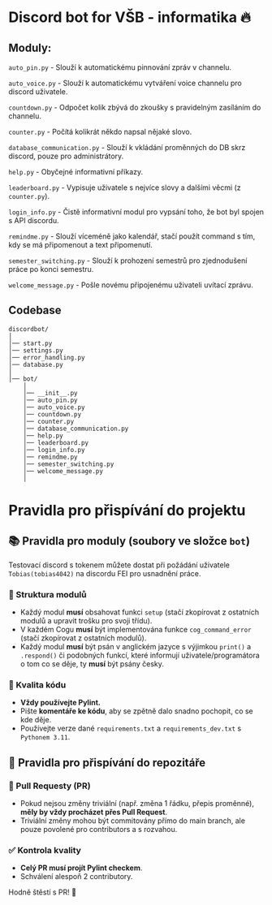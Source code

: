 # Discord bot for VŠB - informatika 🔥

## Moduly:

`auto_pin.py` - Slouží k automatickému pinnování zpráv v channelu.

`auto_voice.py` - Slouží k automatickému vytváření voice channelu pro discord uživatele.

`countdown.py` - Odpočet kolik zbývá do zkoušky s pravidelným zasíláním do channelu.

`counter.py` - Počítá kolikrát někdo napsal nějaké slovo.

`database_communication.py` - Slouží k vkládání proměnných do DB skrz discord, pouze pro administrátory.

`help.py` - Obyčejné informativní příkazy.

`leaderboard.py` - Vypisuje uživatele s nejvíce slovy a dalšími věcmi (z `counter.py`).

`login_info.py` - Čistě informativní modul pro vypsání toho, že bot byl spojen s API discordu.

`remindme.py` - Slouží víceméně jako kalendář, stačí použít command s tím, kdy se má připomenout a text připomenutí.

`semester_switching.py` - Slouží k prohození semestrů pro zjednodušení práce po konci semestru.

`welcome_message.py` - Pošle novému připojenému uživateli uvítací zprávu.

## Codebase

```
discordbot/
│
│── start.py
│── settings.py
│── error_handling.py
│── database.py
│
│── bot/
    │
    │── __init__.py
    │── auto_pin.py
    │── auto_voice.py
    │── countdown.py
    │── counter.py
    │── database_communication.py
    │── help.py
    │── leaderboard.py
    │── login_info.py
    │── remindme.py
    │── semester_switching.py
    │── welcome_message.py
    │

```

# Pravidla pro přispívání do projektu

## 📚 Pravidla pro moduly (soubory ve složce `bot`)

Testovací discord s tokenem můžete dostat při požádání uživatele `Tobias(tobias4042)` na discordu FEI pro usnadnění
práce.

### 🔧 Struktura modulů

- Každý modul **musí** obsahovat funkci `setup` (stačí zkopírovat z ostatních modulů a upravit trošku pro svoji třídu).
- V každém Cogu **musí** být implementována funkce `cog_command_error` (stačí zkopírovat z ostatních modulů).
- Každý modul **musí** být psán v anglickém jazyce s výjimkou `print()` a `.respond()` či podobných funkcí, které informují uživatele/programátora o tom co se děje, ty **musí** být psány česky.

### 🧹 Kvalita kódu

- **Vždy používejte Pylint.**
- Pište **komentáře ke kódu**, aby se zpětně dalo snadno pochopit, co se kde děje.
- Používejte verze dané `requirements.txt` a `requirements_dev.txt` s `Pythonem 3.11`.

## 🤝 Pravidla pro přispívání do repozitáře

### 🔄 Pull Requesty (PR)

- Pokud nejsou změny triviální (např. změna 1 řádku, přepis proměnné), **měly by vždy procházet přes Pull Request**.
- Triviální změny mohou být commitovány přímo do main branch, ale pouze povolené pro contributors a s rozvahou.

### ✅ Kontrola kvality

- **Celý PR musí projít Pylint checkem**.
- Schválení alespoň 2 contributory.

Hodně štěstí s PR! 🎉